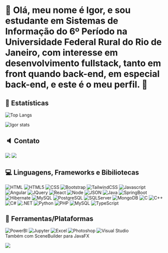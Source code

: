 # 🙌 Olá, meu nome é Igor, e sou estudante em Sistemas de Informação do 6º Período na Universidade Federal Rural do Rio de Janeiro, com interesse em desenvolvimento fullstack, tanto em front quando back-end, em especial back-end, e este é o meu perfil. 🙌

## 🔎 Estatísticas
![Top Langs](https://github-readme-stats.vercel.app/api/top-langs/?username=igorcrh&layout=compact&theme=highcontrast)

![Igor stats](https://github-readme-stats.vercel.app/api?username=igorcrh&show_icons=true&theme=highcontrast)


## 🔈 Contato

<div>
<a href = "mailto:igorcrod@gmail.com@igorcrh"><img src="https://img.shields.io/badge/Gmail-D14836?style=for-the-badge&logo=gmail&logoColor=white" target="_blank"></a>
<a href="[https://www.linkedin.com/in/seu-usuário-linkedln-aqui](https://www.linkedin.com/in/igor-costa-b0310a1a2/)" target="_blank"><img src="https://img.shields.io/badge/-LinkedIn-%230077B5?style=for-the-badge&logo=linkedin&logoColor=white" target="_blank"></a>   
</div>

## 💻 Linguagens, Frameworks e Bibiliotecas

![HTML](https://img.shields.io/badge/HTML-239120?style=for-the-badge&logo=html5&logoColor=white) ![HTML5](https://img.shields.io/badge/HTML5-E34F26?style=for-the-badge&logo=html5&logoColor=white) ![CSS](https://img.shields.io/badge/CSS-239120?&style=for-the-badge&logo=css3&logoColor=white) ![Bootstrap](https://img.shields.io/badge/Bootstrap-563D7C?style=for-the-badge&logo=bootstrap&logoColor=white) ![TailwindCSS](https://img.shields.io/badge/Tailwind_CSS-38B2AC?style=for-the-badge&logo=tailwind-css&logoColor=white) ![Javascript](https://img.shields.io/badge/JavaScript-F7DF1E?style=for-the-badge&logo=javascript&logoColor=black) ![Angular](https://img.shields.io/badge/Angular-DD0031?style=for-the-badge&logo=angular&logoColor=white)  ![JQuery](https://img.shields.io/badge/JQuery-0769AD?style=for-the-badge&logo=jquery&logoColor=white) ![React](https://img.shields.io/badge/React-005571?style=for-the-badge&logo=react&logoColor=61DAFB) ![Node](https://img.shields.io/badge/Node%20js-339933?style=for-the-badge&logo=nodedotjs&logoColor=white) ![JSON](https://img.shields.io/badge/json-000000?style=for-the-badge&logo=json&logoColor=61DAFB)
![Java](https://img.shields.io/badge/Java-ED8B00?style=for-the-badge&logo=java&logoColor=white) 
![SpringBoot](https://img.shields.io/badge/springboot-6DB33F?style=for-the-badge&logo=springboot&logoColor=black) ![Hibernate](https://img.shields.io/badge/hibernate-59666C?style=for-the-badge&logo=hibernate&logoColor=white) ![MySQL](https://img.shields.io/badge/MySQL-FF6600?style=for-the-badge&logo=mysql&logoColor=white) ![PostgreSQL](https://img.shields.io/badge/postgresql-4169E1?style=for-the-badge&logo=postgresql&logoColor=white) ![SQLServer](https://img.shields.io/badge/microsoftsqlserver-CC2927?style=for-the-badge&logo=microsoftsqlserver&logoColor=white) ![MongoDB](https://img.shields.io/badge/mongodb-47A248?style=for-the-badge&logo=mongodb&logoColor=black) ![C](https://img.shields.io/badge/C-00599C?style=for-the-badge&logo=c&logoColor=white) ![C++](https://img.shields.io/badge/C%2B%2B-E50914?style=for-the-badge&logo=c%2B%2B&logoColor=white) ![C#](https://img.shields.io/badge/csharp-53AC56?style=for-the-badge&logo=csharp&logoColor=#512BD4) ![.NET](https://img.shields.io/badge/dotnet-512BD4?style=for-the-badge&logo=dotnet&logoColor=#0067C5) ![Python](https://img.shields.io/badge/Python-3776AB?style=for-the-badge&logo=python&logoColor=white) ![PHP](https://img.shields.io/badge/PHP-777BB4?style=for-the-badge&logo=php&logoColor=white) ![MySQL](https://img.shields.io/badge/MySQL-FF6600?style=for-the-badge&logo=mysql&logoColor=white) ![TypeScript](https://img.shields.io/badge/typescript-%23007ACC.svg?style=for-the-badge&logo=typescript&logoColor=white)

## 📑 Ferramentas/Plataformas
![PowerBI](https://img.shields.io/badge/PowerBI-F2C811?style=for-the-badge&logo=Power%20BI&logoColor=white) ![Jupyter](https://img.shields.io/badge/Jupyter-F37626.svg?&style=for-the-badge&logo=Jupyter&logoColor=white) ![Excel](https://img.shields.io/badge/Microsoft_Excel-217346?style=for-the-badge&logo=microsoft-excel&logoColor=white) ![Photoshop](https://img.shields.io/badge/adobephotoshop-1A1F71?style=for-the-badge&logo=microsoft-powerpoint&logoColor=white) ![Visual Studio](https://img.shields.io/badge/visualstudio-CB2E6D?style=for-the-badge&logo=microsoft-powerpoint&logoColor=white)
<br>Também com SceneBuilder para JavaFX<br>

![](https://komarev.com/ghpvc/?username=igorcrh&color=green)
